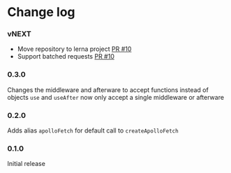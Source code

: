 # Change log

### vNEXT

- Move repository to lerna project [PR #10](https://github.com/apollographql/apollo-fetch/pull/10)
- Support batched requests [PR #10](https://github.com/apollographql/apollo-fetch/pull/10)

### 0.3.0

Changes the middleware and afterware to accept functions instead of objects
`use` and `useAfter` now only accept a single middleware or afterware

### 0.2.0

Adds alias `apolloFetch` for default call to `createApolloFetch`

### 0.1.0

Initial release
